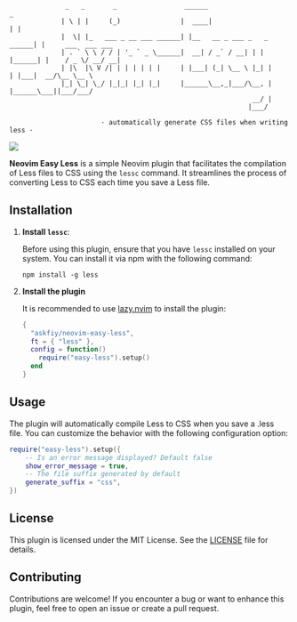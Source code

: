                   _   _       _                 ______                       _
                 | \ | |     (_)               |  ____|                     | |
                 |  \| |_   ___ _ __ ___ ______| |__   __ _ ___ _   _ ______| |     ___  ___ ___
                 | . ` \ \ / / | '_ ` _ \______|  __| / _` / __| | | |______| |    / _ \/ __/ __|
                 | |\  |\ V /| | | | | | |     | |___| (_| \__ \ |_| |      | |___|  __/\__ \__ \
                 |_| \_| \_/ |_|_| |_| |_|     |______\__,_|___/\__, |      |______\___||___/___/
                                                                 __/ |
                                                                |___/

                           · automatically generate CSS files when writing less ·

![](https://img.shields.io/badge/Perfect-neovim%20easy%20less-green)

**Neovim Easy Less** is a simple Neovim plugin that facilitates the compilation of Less files to CSS using the `lessc` command. It streamlines the process of converting Less to CSS each time you save a Less file.

## Installation

1. **Install `lessc`**:

   Before using this plugin, ensure that you have `lessc` installed on your system. You can install it via npm with the following command:

   ```shell
   npm install -g less
   ```

2. **Install the plugin**

   It is recommended to use [lazy.nvim](https://github.com/folke/lazy.nvim) to install the plugin:

   ```lua
   {
     "askfiy/neovim-easy-less",
     ft = { "less" },
     config = function()
       require("easy-less").setup()
     end
   }
   ```

## Usage

The plugin will automatically compile Less to CSS when you save a .less file. You can customize the behavior with the following configuration option:

```lua
require("easy-less").setup({
    -- Is an error message displayed? Default false
    show_error_message = true,
    -- The file suffix generated by default
    generate_suffix = "css",
})
```

## License

This plugin is licensed under the MIT License. See the [LICENSE](https://github.com/askfiy/neovim-easy-less/blob/master/LICENSE) file for details.

## Contributing

Contributions are welcome! If you encounter a bug or want to enhance this plugin, feel free to open an issue or create a pull request.
